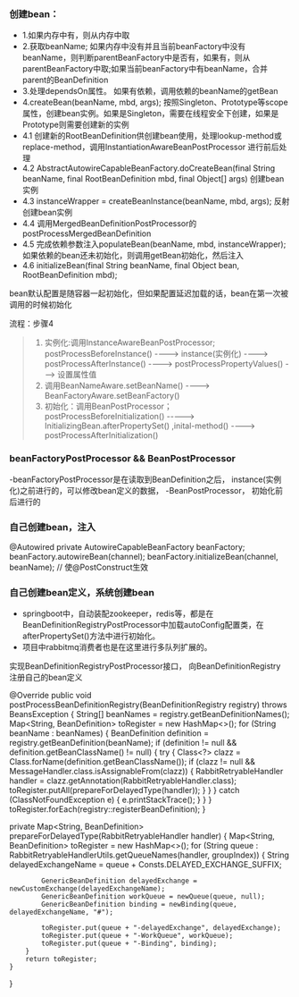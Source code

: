 ### 创建bean：
- 1.如果内存中有，则从内存中取
- 2.获取beanName;  如果内存中没有并且当前beanFactory中没有beanName，则判断parentBeanFactory中是否有，如果有，则从parentBeanFactory中取;如果当前beanFactory中有beanName，合并parent的BeanDefinition
- 3.处理dependsOn属性。 如果有依赖，调用依赖的beanName的getBean
- 4.createBean(beanName, mbd, args);  按照Singleton、Prototype等scope属性，创建bean实例。如果是Singleton，需要在线程安全下创建，如果是Prototype则需要创建新的实例
 - 4.1 创建新的RootBeanDefinition供创建bean使用，处理lookup-method或replace-method，调用InstantiationAwareBeanPostProcessor 进行前后处理
 - 4.2 AbstractAutowireCapableBeanFactory.doCreateBean(final String beanName, final RootBeanDefinition mbd, final Object[] args) 创建bean实例
 - 4.3 instanceWrapper = createBeanInstance(beanName, mbd, args); 反射创建bean实例
 - 4.4 调用MergedBeanDefinitionPostProcessor的postProcessMergedBeanDefinition
 - 4.5 完成依赖参数注入populateBean(beanName, mbd, instanceWrapper);如果依赖的bean还未初始化，则调用getBean初始化，然后注入
 - 4.6 initializeBean(final String beanName, final Object bean, RootBeanDefinition mbd);
 
bean默认配置是随容器一起初始化，但如果配置延迟加载的话，bean在第一次被调用的时候初始化
   
流程：步骤4
> 1. 实例化:调用InstanceAwareBeanPostProcessor; postProcessBeforeInstance() ----> instance(实例化) ----> postProcessAfterInstance() ----> postProcessPropertyValues() ---> 设置属性值
> 2. 调用BeanNameAware.setBeanName() ----> BeanFactoryAware.setBeanFactory()
> 3. 初始化：调用BeanPostProcessor；postProcessBeforeInitialization() -----> InitializingBean.afterPropertySet() ,inital-method() ----> postProcessAfterInitialization()
 
### beanFactoryPostProcessor && BeanPostProcessor
-beanFactoryPostProcessor是在读取到BeanDefinition之后， instance(实例化)之前进行的，可以修改bean定义的数据，
-BeanPostProcessor， 初始化前后进行的

### 自己创建bean，注入

@Autowired
private AutowireCapableBeanFactory beanFactory;
beanFactory.autowireBean(channel);
beanFactory.initializeBean(channel, beanName); // 使@PostConstruct生效


### 自己创建bean定义，系统创建bean
- springboot中，自动装配zookeeper，redis等，都是在BeanDefinitionRegistryPostProcessor中加载autoConfig配置类，在afterPropertySet()方法中进行初始化。
- 项目中rabbitmq消费者也是在这里进行多队列扩展的。


实现BeanDefinitionRegistryPostProcessor接口， 向BeanDefinitionRegistry 注册自己的bean定义

@Override
public void postProcessBeanDefinitionRegistry(BeanDefinitionRegistry registry) throws BeansException {
     String[] beanNames = registry.getBeanDefinitionNames();
     Map<String, BeanDefinition> toRegister = new HashMap<>();
        for (String beanName : beanNames) {
            BeanDefinition definition = registry.getBeanDefinition(beanName);
            if (definition != null && definition.getBeanClassName() != null) {
                try {
                    Class<?> clazz = Class.forName(definition.getBeanClassName());
                    if (clazz != null && MessageHandler.class.isAssignableFrom(clazz)) {
                        RabbitRetryableHandler handler = clazz.getAnnotation(RabbitRetryableHandler.class);
                            toRegister.putAll(prepareForDelayedType(handler));
                        }
                    }
                } catch (ClassNotFoundException e) {
                    e.printStackTrace();
                }
            }
        }
     toRegister.forEach(registry::registerBeanDefinition);
}

private Map<String, BeanDefinition> prepareForDelayedType(RabbitRetryableHandler handler) {
     Map<String, BeanDefinition> toRegister = new HashMap<>();
     for (String queue : RabbitRetryableHandlerUtils.getQueueNames(handler, groupIndex)) {
            String delayedExchangeName = queue + Consts.DELAYED_EXCHANGE_SUFFIX;

            GenericBeanDefinition delayedExchange = newCustomExchange(delayedExchangeName);
            GenericBeanDefinition workQueue = newQueue(queue, null);
            GenericBeanDefinition binding = newBinding(queue, delayedExchangeName, "#");
            
            toRegister.put(queue + "-delayedExchange", delayedExchange);
            toRegister.put(queue + "-WorkQueue", workQueue);
            toRegister.put(queue + "-Binding", binding);
        }
        return toRegister;
    }
}